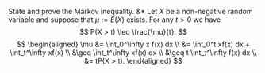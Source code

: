 State and prove the Markov inequality.
&*
Let $X$ be a non-negative random variable and suppose that $\mu := E(X)$ exists. For any $t > 0$ we have
$$
P(X > t) \leq \frac{\mu}{t}.
$$
$$
\begin{aligned}
\mu &= \int_0^\infty x f(x) dx \\
&= \int_0^t xf(x) dx + \int_t^\infty xf(x) \\
&\geq \int_t^\infty xf(x) dx \\
&\geq t \int_t^\infty f(x) dx \\
&= tP(X > t).
\end{aligned}
$$
<!--SR:!2023-05-09,2,150-->